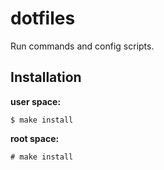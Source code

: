 # dotfiles

Run commands and config scripts.

## Installation

**user space:**

	$ make install

**root space:**

	# make install

